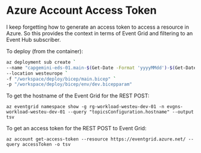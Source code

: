 # Azure Account Access Token

I keep forgetting how to generate an access token to access a resource in Azure. So this provides the context in terms of Event Grid and filtering to an Event Hub subscriber.

To deploy (from the container):

``` bash
az deployment sub create `
--name "capgemini-eds-01.main-$(Get-Date -Format 'yyyyMMdd')-$(Get-Date -Format 'HHmmss')" `
--location westeurope `
-f "/workspace/deploy/bicep/main.bicep" `
-p "/workspace/deploy/bicep/env/dev.bicepparam"
```

To get the hostname of the Event Grid for the REST POST:

`az eventgrid namespace show -g rg-workload-westeu-dev-01 -n evgns-workload-westeu-dev-01 --query "topicsConfiguration.hostname" --output tsv`

To get an access token for the REST POST to Event Grid:

`az account get-access-token --resource https://eventgrid.azure.net/ --query accessToken -o tsv`
